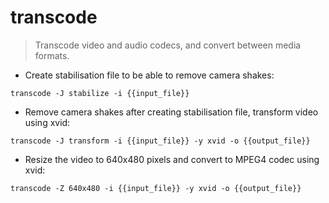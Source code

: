 # transcode

> Transcode video and audio codecs, and convert between media formats.

- Create stabilisation file to be able to remove camera shakes:

`transcode -J stabilize -i {{input_file}}`

- Remove camera shakes after creating stabilisation file, transform video using xvid:

`transcode -J transform -i {{input_file}} -y xvid -o {{output_file}}`

- Resize the video to 640x480 pixels and convert to MPEG4 codec using xvid:

`transcode -Z 640x480 -i {{input_file}} -y xvid -o {{output_file}}`
